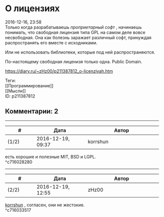 О лицензиях
===========

  
2016-12-16, 23:58  
 Только когда разрабатываешь  *проприетарный софт*  , начинаешь понимать, что свободная лицензия типа GPL на самом деле вовсе несвободная. Она как болезнь заражает различный софт, принуждая распространять его вместе с исходниками.   
   
 Или не использовать библиотеки, которые под ней распространяются.   
   
 По-настоящему свободная лиценизя только одна. Public Domain.   
  
<https://diary.ru/~zHz00/p211387812_o-licenziyah.htm>  
  
Теги:  
[[Программирование]]  
[[Мысли]]  
ID: p211387812  


Комментарии: 2
--------------

  


---



|         #         |              Дата              |                     Автор                     |           ID           |
| --- | --- | --- | --- |
| (1/2) | 2016-12-19, 09:37 | korrshun | c716028280 |

  
 есть хорошие и полезные MIT, BSD и LGPL.   
 ^c716028280

---



|         #         |              Дата              |                     Автор                     |           ID           |
| --- | --- | --- | --- |
| (2/2) | 2016-12-19, 12:55 | zHz00 | c716033517 |

  
  [korrshun](http://Igel-kun.diary.ru "kimi wo shiranai monogatari")  , согласен, они не жестокие.   
 ^c716033517